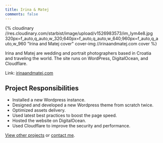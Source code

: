 ```yaml
---
title: Irina & Matej
comments: false
---
```


{% cloudinary //res.cloudinary.com/starbist/image/upload/v1526983573/im_lym4e8.jpg 320px=f_auto,q_auto,w_320;640px=f_auto,q_auto,w_640;960px=f_auto,q_auto,w_960 "Irina and Matej cover" cover-img //irinaandmatej.com cover %}

Irina and Matej are wedding and portrait photographers based in Croatia and traveling the world. The site runs on WordPress, DigitalOcean, and Cloudflare.

Link: [irinaandmatej.com](//irinaandmatej.com)

## Project Responsibilities

- Installed a new Wordpress instance.
- Designed and developed a new Wordpress theme from scratch twice.
- Optimized assets delivery.
- Used latest best practices to boost the page speed.
- Hosted the website on DigitalOcean.
- Used Cloudflare to improve the security and performance.

[View other projects](/portfolio/) or [contact me](/about-me/).
